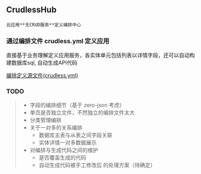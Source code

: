 ## CrudlessHub
`云应用**无CRUD服务**定义编排中心`

### 通过编排文件 crudless.yml  定义应用 
直接基于业务理解定义应用服务，各实体单元包括列表以详情字段，还可以自动构建数据库sql, 自动生成API代码

[编排定义源文件(crudless.yml)](crudless.yml)


### TODO
> * 字段的编排细节（基于 zero-json 考虑）
> * 单页是否独立文件，不然独立的编排文件太大
> * 分类管理编排
> * 关于一对多的关系编排
>    * 数据库主表与从表之间字段关联
>    * 实体详情一对多数据展示
> * 对编排与生成代码之间的维护
>   * 是否覆盖生成的代码
>   * 自动生成代码被手工修改后 的处理方案（待确定）
 
